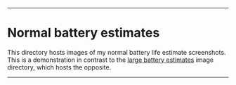 
***

# Normal battery estimates

This directory hosts images of my normal battery life estimate screenshots. This is a demonstration in contrast to the [large battery estimates](/Battery/LargeEstimates/) image directory, which hosts the opposite.

***
